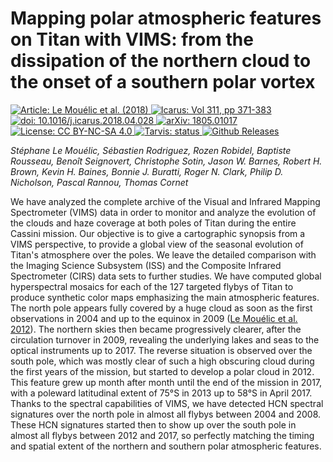Mapping polar atmospheric features on Titan with VIMS: from the dissipation of the northern cloud to the onset of a southern polar vortex
===
[
    ![Article: Le Mouélic et al. (2018)](https://img.shields.io/badge/Article-Le%20Mou%C3%A9lic%20et%20al.%20(2018)-green.svg)
    ![Icarus: Vol 311, pp 371-383](https://img.shields.io/badge/Icarus-Vol.%20311%2C%20pp%20371--383-yellow.svg)
    ![doi: 10.1016/j.icarus.2018.04.028](https://img.shields.io/badge/doi-10.1016%2Fj.icarus.2018.04.028-blue.svg)
][doi]
[
    ![arXiv: 1805.01017](https://img.shields.io/badge/arXiv-1805.01017-orange.svg)
][arxiv]
[
    ![License: CC BY-NC-SA 4.0](https://img.shields.io/badge/License-CC%20BY--NC--SA%204.0-lightgrey.svg)
][cc-by-na-sa-4]
[
    ![Tarvis: status](https://travis-ci.org/seignovert/arxiv-1805.01017.svg?branch=master)
][travis]
[
    ![Github Releases](https://img.shields.io/github/release/seignovert/arxiv-1805.01017.svg)
][last-release]

_Stéphane Le Mouélic, Sébastien Rodriguez, Rozen Robidel, Baptiste Rousseau, Benoît Seignovert, Christophe Sotin, Jason W. Barnes, Robert H. Brown, Kevin H. Baines, Bonnie J. Buratti, Roger N. Clark, Philip D. Nicholson, Pascal Rannou, Thomas Cornet_

We have analyzed the complete archive of the Visual and Infrared Mapping Spectrometer (VIMS) data in order to monitor and analyze the evolution of the clouds and haze coverage at both poles of Titan during the entire Cassini mission. Our objective is to give a cartographic synopsis from a VIMS perspective, to provide a global view of the seasonal evolution of Titan's atmosphere over the poles. We leave the detailed comparison with the Imaging Science Subsystem (ISS) and the Composite Infrared Spectrometer (CIRS) data sets to further studies. We have computed global hyperspectral mosaics for each of the 127 targeted flybys of Titan to produce synthetic color maps emphasizing the main atmospheric features. The north pole appears fully covered by a huge cloud as soon as the first observations in 2004 and up to the equinox in 2009 ([Le Mouélic et al. 2012][lemouelic2012]). The northern skies then became progressively clearer, after the circulation turnover in 2009, revealing the underlying lakes and seas to the optical instruments up to 2017. The reverse situation is observed over the south pole, which was mostly clear of such a high obscuring cloud during the first years of the mission, but started to develop a polar cloud in 2012. This feature grew up month after month until the end of the mission in 2017, with a poleward latitudinal extent of 75&deg;S in 2013 up to 58&deg;S in April 2017. Thanks to the spectral capabilities of VIMS, we have detected HCN spectral signatures over the north pole in almost all flybys between 2004 and 2008. These HCN signatures started then to show up over the south pole in almost all flybys between 2012 and 2017, so perfectly matching the timing and spatial extent of the northern and southern polar atmospheric features.

[doi]: https://dx.doi.org/10.1016/j.icarus.2018.04.028
[arxiv]: https://arxiv.org/abs/1805.01017
[cc-by-na-sa-4]: https://creativecommons.org/licenses/by-nc-sa/4.0/
[travis]: https://travis-ci.org/seignovert/arxiv-1805.01017
[last-release]: https://github.com/seignovert/arxiv-1805.01017/releases/latest
[lemouelic2012]: http://dx.doi.org/10.1016/j.pss.2011.04.006